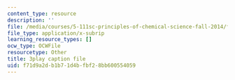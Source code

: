 ```yaml
---
content_type: resource
description: ''
file: /media/courses/5-111sc-principles-of-chemical-science-fall-2014/f71d9a2db1b71d4bfbf28bb600554059_Qg7pQ_CYaIQ.srt
file_type: application/x-subrip
learning_resource_types: []
ocw_type: OCWFile
resourcetype: Other
title: 3play caption file
uid: f71d9a2d-b1b7-1d4b-fbf2-8bb600554059
---
```

